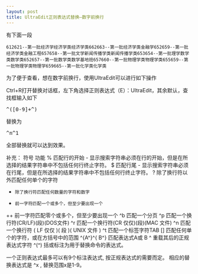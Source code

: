 ```yaml
---
layout: post
title: UltraEdit正则表达式替换–数字前换行
---
```


有下面一段

    612621--第一批经济学经济学类经济学类662663--第一批经济学类金融学652659--第一批经济学类金融工程657658--第一批文学新闻传播学类新闻传播学类653654--第一批理学数学类数学类652657--第一批数学类数学基地班657660--第一批物理学类物理学类655659--第一批物理学类物理学659665--第一批化学类化学类

为了便于查看，想在数字前换行，使用UltraEdit可以进行如下操作

Ctrl+R打开替换对话框，左下角选择正则表达式（E）：UltraEdit，其余默认，查找框输入如下<pre>^([0-9]+^)</pre>替换为<pre>^n^1</pre>

全部替换就可以达到效果。


补充：
符号  功能
%     匹配行的开始 - 显示搜索字符串必须在行的开始，但是在所选择的结果字符串中不包括任何行终止字符。
$     匹配行尾 - 显示搜索字符串必须在行尾，但是在所选择的结果字符串中不包括任何行终止字符。
?     除了换行符以外匹配任何单个的字符
*     除了换行符匹配任何数量的字符和数字
+     前一字符匹配一个或多个，但至少要出现一个
++    前一字符匹配零个或多个，但至少要出现一个
^b    匹配一个分页
^p    匹配一个换行符(CR/LF)(段)(DOS文件)
^r    匹配一个换行符(CR 仅仅)(段)(MAC 文件)
^n    匹配一个换行符 ( LF 仅仅 )( 段 )( UNIX 文件 )
^t    匹配一个标签字符TAB
[]    匹配任何单个的字符，或在方括号中的范围
^{A^}^{ B^} 匹配表达式A或 B
^     重载其后的正规表达式字符
^(^)  括或标注为用于替换命令的表达式。


一个正则表达式最多可以有9个标注表达式, 按正规表达式的需要而定。
相应的替换表达式是 ^x , 替换范围x是1-9。